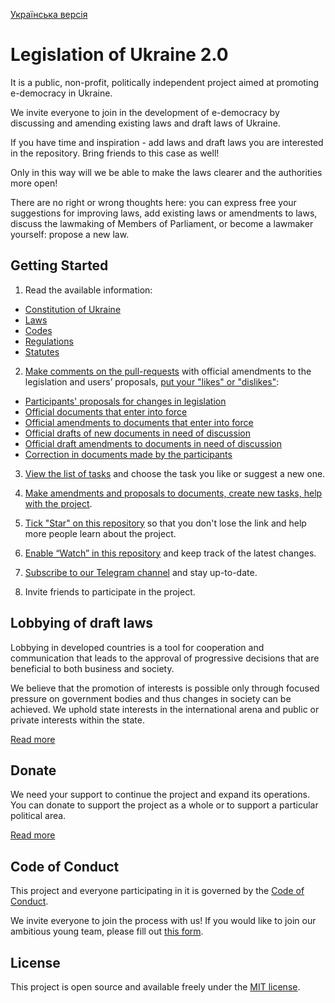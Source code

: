 [Українська версія](README.md)

# Legislation of Ukraine 2.0

It is a public, non-profit, politically independent project aimed at promoting e-democracy in Ukraine.

We invite everyone to join in the development of e-democracy by discussing and amending existing laws and draft laws of Ukraine.

If you have time and inspiration - add laws and draft laws you are interested in the repository. Bring friends to this case as well!

Only in this way will we be able to make the laws clearer and the authorities more open!

There are no right or wrong thoughts here: you can express free your suggestions for improving laws, add existing laws or amendments to laws, discuss the lawmaking of Members of Parliament, or become a lawmaker yourself: propose a new law.

## Getting Started

1. Read the available information:

* [Constitution of Ukraine](Конституція.md)
* [Laws](Закони)
* [Codes](Кодекси)
* [Regulations](Регламенти)
* [Statutes](Статути)

2. [Make comments on the pull-requests](https://github.com/opensourcewebsite-org/ua-law/pulls) with official amendments to the legislation and users’ proposals, [put your "likes" or "dislikes"](https://help.github.com/en/github/collaborating-with-issues-and-pull-requests/about-conversations-on-github):

* [Participants' proposals for changes in legislation](https://github.com/opensourcewebsite-org/ua-law/pulls?q=is%3Aopen+is%3Apr+label%3A%22пропозиція+змін%22)
* [Official documents that enter into force](https://github.com/opensourcewebsite-org/ua-law/pulls?q=is%3Aopen+is%3Apr+label%3Aдокумент)
* [Official amendments to documents that enter into force](https://github.com/opensourcewebsite-org/ua-law/pulls?q=is%3Apr+is%3Aopen+label%3A%22зміни+до+документу%22)
* [Official drafts of new documents in need of discussion](https://github.com/opensourcewebsite-org/ua-law/pulls?q=is%3Aopen+is%3Apr+label%3A%22проєкт+нового+документу%22)
* [Official draft amendments to documents in need of discussion](https://github.com/opensourcewebsite-org/ua-law/pulls?q=is%3Apr+is%3Aopen+label%3A%22проєкт+змін+до+документу%22)
* [Correction in documents made by the participants](https://github.com/opensourcewebsite-org/ua-law/pulls?q=is%3Aopen+is%3Apr+label%3Aпомилка)

3. [View the list of tasks](https://github.com/opensourcewebsite-org/ua-law/issues) and choose the task you like or suggest a new one.

4. [Make amendments and proposals to documents, create new tasks, help with the project](CONTRIBUTING.md).

5. [Tick "Star" on this repository](https://help.github.com/en/github/getting-started-with-github/saving-repositories-with-stars) so that you don't lose the link and help more people learn about the project.

6. [Enable “Watch” in this repository](https://help.github.com/en/github/receiving-notifications-about-activity-on-github/watching-and-unwatching-repositories) and keep track of the latest changes.

7. [Subscribe to our Telegram channel](https://t.me/ua_law) and stay up-to-date.

8. Invite friends to participate in the project.

## Lobbying of draft laws

Lobbying in developed countries is a tool for cooperation and communication that leads to the approval of progressive decisions that are beneficial to both business and society.

We believe that the promotion of interests is possible only through focused pressure on government bodies and thus changes in society can be achieved. We uphold state interests in the international arena and public or private interests within the state.

[Read more](/LOBBYING.en.md)

## Donate

We need your support to continue the project and expand its operations. You can donate to support the project as a whole or to support a particular political area.

[Read more](/DONATE.en.md)

## Code of Conduct

This project and everyone participating in it is governed by the [Code of Conduct](CODE_OF_CONDUCT.md).

We invite everyone to join the process with us! If you would like to join our ambitious young team, please fill out [this form](https://forms.gle/FctSRjPsYo3cmJLo9).

## License

This project is open source and available freely under the [MIT license](LICENSE.md).
